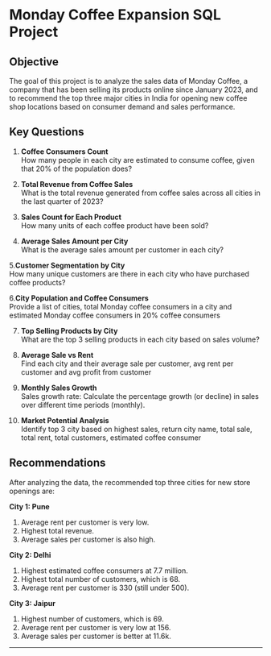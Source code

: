 # Monday Coffee Expansion SQL Project


## Objective
The goal of this project is to analyze the sales data of Monday Coffee, a company that has been selling its products online since January 2023, and to recommend the top three major cities in India for opening new coffee shop locations based on consumer demand and sales performance.

## Key Questions
1. **Coffee Consumers Count**  
   How many people in each city are estimated to consume coffee, given that 20% of the population does?

2. **Total Revenue from Coffee Sales**  
   What is the total revenue generated from coffee sales across all cities in the last quarter of 2023?

3. **Sales Count for Each Product**  
   How many units of each coffee product have been sold?

4. **Average Sales Amount per City**  
   What is the average sales amount per customer in each city?

 5.**Customer Segmentation by City**  
   How many unique customers are there in each city who have purchased coffee products?

 6.**City Population and Coffee Consumers**  
   Provide a list of cities, total Monday coffee consumers in a city and estimated Monday coffee consumers in 20% coffee consumers

7. **Top Selling Products by City**  
   What are the top 3 selling products in each city based on sales volume?

8. **Average Sale vs Rent**  
   Find each city and their average sale per customer, avg rent per customer and avg profit from customer
   
10. **Monthly Sales Growth**  
   Sales growth rate: Calculate the percentage growth (or decline) in sales over different time periods (monthly).

11. **Market Potential Analysis**  
    Identify top 3 city based on highest sales, return city name, total sale, total rent, total customers, estimated  coffee consumer
    

## Recommendations
After analyzing the data, the recommended top three cities for new store openings are:

**City 1: Pune**  
1. Average rent per customer is very low.  
2. Highest total revenue.  
3. Average sales per customer is also high.

**City 2: Delhi**  
1. Highest estimated coffee consumers at 7.7 million.  
2. Highest total number of customers, which is 68.  
3. Average rent per customer is 330 (still under 500).

**City 3: Jaipur**  
1. Highest number of customers, which is 69.  
2. Average rent per customer is very low at 156.  
3. Average sales per customer is better at 11.6k.

---
